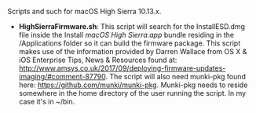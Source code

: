 Scripts and such for macOS High Sierra 10.13.x.

- **HighSierraFirmware.sh**: This script will search for the InstallESD.dmg file inside the Install _macOS High Sierra.app_ bundle residing in the /Applications folder so it can build the firmware package. This script makes use of the information provided by Darren Wallace from OS X & iOS Enterprise Tips, News & Resources found at: http://www.amsys.co.uk/2017/09/deploying-firmware-updates-imaging/#comment-87790. The script will also need munki-pkg found here: https://github.com/munki/munki-pkg. Munki-pkg needs to reside somewhere in the home directory of the user running the script. In my case it's in ~/bin.
